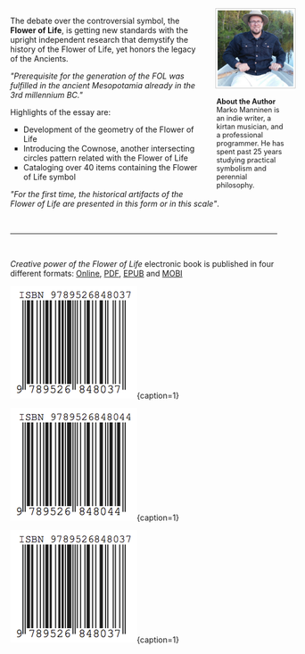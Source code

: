 <div style="page-break-before: left"></div>

<!-- pagewrapper -->

<br/>
<br/>
<br/>

<div style="float:right; width: 27%">

<img src="/media/marko.jpg" width="200" style="border:1px solid #CCC; padding: 3px;"/>

<p style="font-size: 90%; width: 90%; padding-left: 2px"><b>About the Author</b><br/>Marko Manninen is an indie writer, a kirtan musician, and a professional programmer. He has spent past 25 years studying practical symbolism and perennial philosophy.</p>

</div>

<div style="padding: 0 0 0 25px; right: 25px; position: relative;">

<p>
The debate over the controversial symbol, the <b>Flower of Life</b>, is getting new standards with the upright independent research that demystify the history of the Flower of Life, yet honors the legacy of the Ancients.
</p>

<p>
<i>"Prerequisite for the generation of the FOL was fulfilled in the ancient Mesopotamia already in the 3rd millennium BC."</i>
</p>

<p>Highlights of the essay are:</p>

<ul>
	<li style="list-style: square;">Development of the geometry of the Flower of Life</li>
	<li style="list-style: square;">Introducing the Cownose, another intersecting circles pattern related with the Flower of Life</li>
	<li style="list-style: square;">Cataloging over 40 items containing the Flower of Life symbol</li>
</ul>

<p>
<i>"For the first time, the historical artifacts of the Flower of Life are presented in this form or in this scale"</i>.
</p>

</div>

<br/>

<hr style="width:95%"/>

<br/>

*Creative power of the Flower of Life* electronic book is published in four different formats: [Online](http://creative.flowerofliferesearch.com/), [PDF](http://www.gitbook.com/download/pdf/book/markomanninen/creative-power-of-the-flower-of-life), [EPUB](http://www.gitbook.com/download/epub/book/markomanninen/creative-power-of-the-flower-of-life) and [MOBI](http://www.gitbook.com/download/mobi/book/markomanninen/creative-power-of-the-flower-of-life)

<!-- endpagewrapper -->

![PDF](/media/978-952-68480-3-7/isbn.png){caption=1}

![EPUB](/media/978-952-68480-4-4/isbn.png){caption=1}

![MOBI](/media/978-952-68480-3-7/isbn.png){caption=1}
